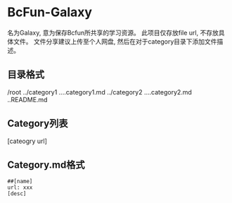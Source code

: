 # BcFun-Galaxy

  名为Galaxy, 意为保存Bcfun所共享的学习资源。
  此项目仅存放file url, 不存放具体文件。
  文件分享建议上传至个人网盘, 然后在对于category目录下添加文件描述。
## 目录格式
/root
../category1
....category1.md
../category2
....category2.md
..README.md
## Category列表
[cateogry url]
## Category.md格式
```
##[name]
url: xxx
[desc]
```

